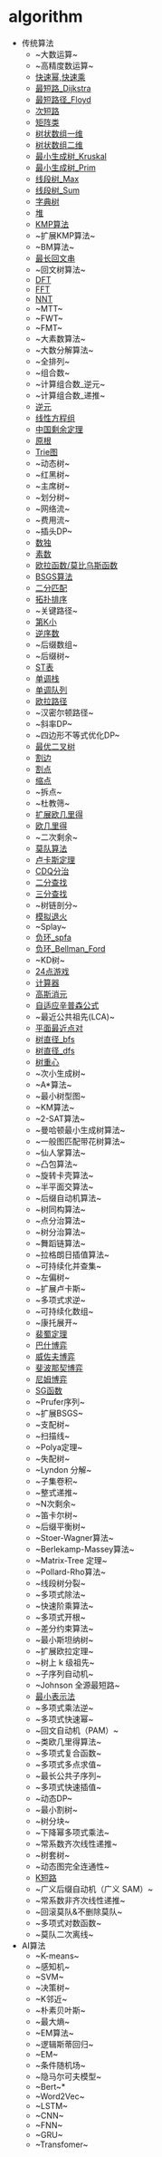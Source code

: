 ﻿# algorithm
* 传统算法
  * ~大数运算~
  * ~高精度数运算~
  * [快速幂,快速乘](https://github.com/mk13579/algorithm/blob/master/Fast_power_mul.cpp)
  * [最短路_Dijkstra](https://github.com/mk13579/algorithm/blob/master/short_path_Dijkstra.cpp)
  * [最短路径_Floyd](https://github.com/mk13579/algorithm/blob/master/short_path_Floyd.cpp)
  * [次短路](https://github.com/mk13579/algorithm/blob/master/second_short_path.cpp)
  * [矩阵类](https://github.com/mk13579/algorithm/blob/master/Matrix.cpp)
  * [树状数组一维](https://github.com/mk13579/algorithm/blob/master/Binary_Indexed_Tree_one_dim.cpp)
  * [树状数组二维](https://github.com/mk13579/algorithm/blob/master/Binary_Indexed_Tree_two_dim.cpp)
  * [最小生成树_Kruskal](https://github.com/mk13579/algorithm/blob/master/Minimum_Spanning_Tree_Kruskal.cpp)
  * [最小生成树_Prim](https://github.com/mk13579/algorithm/blob/master/Minimum_Spanning_Tree_Prim.cpp)
  * [线段树_Max](https://github.com/mk13579/algorithm/blob/master/Segment_Tree_Max.cpp)
  * [线段树_Sum](https://github.com/mk13579/algorithm/blob/master/Segment_Tree_Sum.cpp)
  * [字典树](https://github.com/mk13579/algorithm/blob/master/Trie_Tree.cpp)
  * [堆](https://github.com/mk13579/algorithm/blob/master/Heap.cpp)
  * [KMP算法](https://github.com/mk13579/algorithm/blob/master/KMP.cpp)
  * ~扩展KMP算法~
  * ~BM算法~
  * [最长回文串](https://github.com/mk13579/algorithm/blob/master/Manacher.cpp)
  * ~回文树算法~
  * [DFT](https://github.com/mk13579/algorithm/blob/master/DFT.cpp)
  * [FFT](https://github.com/mk13579/algorithm/blob/master/FFT.cpp)
  * [NNT](https://github.com/mk13579/algorithm/blob/master/NNT.cpp)
  * ~MTT~
  * ~FWT~
  * ~FMT~
  * ~大素数算法~
  * ~大数分解算法~
  * ~全排列~
  * ~组合数~
  * ~计算组合数_逆元~
  * ~计算组合数_递推~
  * [逆元](https://github.com/mk13579/algorithm/blob/master/Inverse_Element.cpp)
  * [线性方程组](https://github.com/mk13579/algorithm/blob/master/Linear_Modulus_Equation.cpp)
  * [中国剩余定理](https://github.com/mk13579/algorithm/blob/master/China.cpp)
  * [原根](https://github.com/mk13579/algorithm/blob/master/Primitive_Root.cpp)
  * [Trie图](https://github.com/mk13579/algorithm/blob/master/Trie_graph_or_AC_Automaton.cpp)
  * ~动态树~
  * ~红黑树~
  * ~主席树~
  * ~划分树~
  * ~网络流~
  * ~费用流~
  * ~插头DP~
  * [数独](https://github.com/mk13579/algorithm/blob/master/Sudoku.cpp)
  * [素数](https://github.com/mk13579/algorithm/blob/master/Linear_Sieve_Prime.cpp)
  * [欧拉函数/莫比乌斯函数](https://github.com/mk13579/algorithm/blob/master/Mu_And_Phi.cpp)
  * [BSGS算法](https://github.com/mk13579/algorithm/blob/master/BSGS.cpp)
  * [二分匹配](https://github.com/mk13579/algorithm/blob/master/Bipartite_Matching.cpp)
  * [拓扑排序](https://github.com/mk13579/algorithm/blob/master/Topological_Sort_cpp)
  * ~关键路径~
  * [第K小](https://github.com/mk13579/algorithm/blob/master/quick_sort_find_k.cpp)
  * [逆序数](https://github.com/mk13579/algorithm/blob/master/Merge_sort_Inversion_Number.cpp)
  * ~后缀数组~
  * ~后缀树~
  * [ST表](https://github.com/mk13579/algorithm/blob/master/ST_Max.cpp)
  * [单调栈](https://github.com/mk13579/algorithm/blob/master/Monotone_Stack.cpp)
  * [单调队列](https://github.com/mk13579/algorithm/blob/master/Deque.cpp)
  * [欧拉路径](https://github.com/mk13579/algorithm/blob/master/Euler_Road.cpp)
  * ~汉密尔顿路径~
  * ~斜率DP~
  * ~四边形不等式优化DP~
  * [最优二叉树](https://github.com/mk13579/algorithm/blob/master/Huffman_Tree.cpp)
  * [割边](https://github.com/mk13579/algorithm/blob/master/Tarjan_Cut_Edge.cpp)
  * [割点](https://github.com/mk13579/algorithm/blob/master/Tarjan_Cut_Vertex.cpp)
  * [缩点](https://github.com/mk13579/algorithm/blob/master/Tarjan_Shrinking_Point.cpp)
  * ~拆点~
  * ~杜教筛~
  * [扩展欧几里得](https://github.com/mk13579/algorithm/blob/master/ex_GCD.cpp)
  * [欧几里得](https://github.com/mk13579/algorithm/blob/master/Greatest_Common_Divisor.cpp)
  * ~二次剩余~
  * [莫队算法](https://github.com/mk13579/algorithm/blob/master/Mo_Team.cpp)
  * [卢卡斯定理](https://github.com/mk13579/algorithm/blob/master/Lucas.cpp)
  * [CDQ分治](https://github.com/mk13579/algorithm/blob/master/CDQ.cpp)
  * [二分查找](https://github.com/mk13579/algorithm/blob/master/Binary_Search.cpp)
  * [三分查找](https://github.com/mk13579/algorithm/blob/master/Three_Point_Search.cpp)
  * ~树链剖分~
  * [模拟退火](https://github.com/mk13579/algorithm/blob/master/Simulated_Annealing.cpp)
  * ~Splay~
  * [负环_spfa](https://github.com/mk13579/algorithm/blob/master/Negative_Ring_spfa.cpp)
  * [负环_Bellman_Ford](https://github.com/mk13579/algorithm/blob/master/Negative_Ring_Bellman_Ford.cpp)
  * ~KD树~
  * [24点游戏](https://github.com/mk13579/algorithm/blob/master/Game_24.cpp)
  * [计算器](https://github.com/mk13579/algorithm/blob/master/Calculator_1)
  * [高斯消元](https://github.com/mk13579/algorithm/blob/master/guess.cpp)
  * [自适应辛普森公式](https://github.com/mk13579/algorithm/blob/master/simpson.cpp)
  * ~最近公共祖先(LCA)~
  * [平面最近点对](https://github.com/mk13579/algorithm/blob/master/Nearest_Point.cpp)
  * [树直径_bfs](https://github.com/mk13579/algorithm/blob/master/Tree_Diameter_bfs.cpp)
  * [树直径_dfs](https://github.com/mk13579/algorithm/blob/master/Tree_Diameter_dfs.cpp)
  * [树重心](https://github.com/mk13579/algorithm/blob/master/Tree_Centre.cpp)
  * ~次小生成树~
  * ~A\*算法~
  * ~最小树型图~
  * ~KM算法~
  * ~2-SAT算法~
  * ~曼哈顿最小生成树算法~
  * ~一般图匹配带花树算法~
  * ~仙人掌算法~
  * ~凸包算法~
  * ~旋转卡壳算法~
  * ~半平面交算法~
  * ~后缀自动机算法~
  * ~树同构算法~
  * ~点分治算法~
  * ~树分治算法~
  * ~舞蹈链算法~
  * ~拉格朗日插值算法~
  * ~可持续化并查集~
  * ~左偏树~
  * ~扩展卢卡斯~
  * ~多项式求逆~
  * ~可持续化数组~
  * ~康托展开~
  * [裴蜀定理](https://github.com/mk13579/algorithm/blob/master/B%C3%A9zout's_Identity.cpp)
  * [巴什博弈](https://github.com/mk13579/algorithm/blob/master/Bash_Game.cpp)
  * [威佐夫博弈](https://github.com/mk13579/algorithm/blob/master/Wythoff_Game.cpp)
  * [斐波那契博弈](https://github.com/mk13579/algorithm/blob/master/FIb_Game.cpp)
  * [尼姆博弈](https://github.com/mk13579/algorithm/blob/master/Nim_Game.cpp)
  * [SG函数](https://github.com/mk13579/algorithm/blob/master/SG_Game.cpp)
  * ~Prufer序列~
  * ~扩展BSGS~
  * ~支配树~
  * ~扫描线~
  * ~Polya定理~
  * ~失配树~
  * ~Lyndon 分解~
  * ~子集卷积~
  * ~整式递推~
  * ~N次剩余~
  * ~笛卡尔树~
  * ~后缀平衡树~
  * ~Stoer-Wagner算法~
  * ~Berlekamp-Massey算法~
  * ~Matrix-Tree 定理~
  * ~Pollard-Rho算法~
  * ~线段树分裂~
  * ~多项式除法~
  * ~快速阶乘算法~
  * ~多项式开根~
  * ~差分约束算法~
  * ~最小斯坦纳树~
  * ~扩展欧拉定理~
  * ~树上 k 级祖先~
  * ~子序列自动机~
  * ~Johnson 全源最短路~
  * [最小表示法](https://github.com/mk13579/algorithm/blob/master/Minimum_Representation.cpp)
  * ~多项式乘法逆~
  * ~多项式快速幂~
  * ~回文自动机（PAM）~
  * ~类欧几里得算法~
  * ~多项式复合函数~
  * ~多项式多点求值~
  * ~最长公共子序列~
  * ~多项式快速插值~
  * ~动态DP~
  * ~最小割树~
  * ~树分块~
  * ~下降幂多项式乘法~
  * ~常系数齐次线性递推~
  * ~树套树~
  * ~动态图完全连通性~
  * [K短路](https://github.com/mk13579/algorithm/blob/master/K_short_path_A*.cpp)
  * ~广义后缀自动机（广义 SAM）~
  * ~常系数非齐次线性递推~
  * ~回滚莫队&不删除莫队~
  * ~多项式对数函数~
  * ~莫队二次离线~
* AI算法
  * ~K-means~
  * ~感知机~
  * ~SVM~
  * ~决策树~
  * ~K邻近~
  * ~朴素贝叶斯~
  * ~最大熵~
  * ~EM算法~
  * ~逻辑斯蒂回归~
  * ~EM~
  * ~条件随机场~
  * ~隐马尔可夫模型~
  * ~Bert~*
  * ~Word2Vec~
  * ~LSTM~
  * ~CNN~
  * ~FNN~
  * ~GRU~
  * ~Transfomer~
